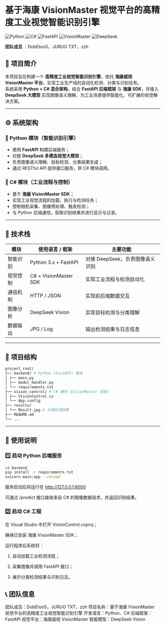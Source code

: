 # 基于海康 VisionMaster 视觉平台的高精度工业视觉智能识别引擎

![Python](https://img.shields.io/badge/Python-3.9+-blue?logo=python&logoColor=white)
![C#](https://img.shields.io/badge/C%23-.NET%206.0-purple?logo=csharp&logoColor=white)
![FastAPI](https://img.shields.io/badge/FastAPI-Framework-green?logo=fastapi&logoColor=white)
![VisionMaster](https://img.shields.io/badge/VisionMaster-SDK-orange)
![DeepSeek](https://img.shields.io/badge/DeepSeek-AI%20Model-yellow?logo=googlecloud&logoColor=white)

**团队成员** ：DobEtooS，JURUO TXT，zzh



## 🧠 项目简介
本项目旨在构建一个 **高精度工业视觉智能识别引擎**，依托 **海康威视 VisionMaster 平台**，实现工业生产线的自动化检测、分类与识别任务。  
系统采用 **Python + C# 混合架构**，结合 **FastAPI 后端框架** 与 **海康 SDK**，并接入 **DeepSeek 大模型** 实现图像语义理解，为工业场景提供智能化、可扩展的视觉解决方案。

---

## ⚙️ 系统架构

### 🔹 Python 模块（智能识别引擎）
- 使用 **FastAPI** 构建后端服务；
- 对接 **DeepSeek 多模态视觉大模型**；
- 负责图像语义理解、目标检测、分类结果生成；
- 通过 RESTful API 提供接口服务，供 C# 模块调用。

### 🔹 C# 模块（工业流程与控制）
- 基于 **海康 VisionMaster SDK**；
- 实现工业视觉流程的加载、执行与检测任务；
- 控制相机采集、图像预处理、触发检测；
- 与 Python 后端通信，获取识别结果并进行显示与记录。

---

## 🧩 技术栈

| 模块 | 使用语言 / 框架 | 主要功能 |
|------|----------------|-----------|
| 智能识别 | Python 3.x + FastAPI | 对接 DeepSeek，负责图像语义识别 |
| 视觉控制 | C# + VisionMaster SDK | 实现工业流程与检测自动化 |
| 通信机制 | HTTP / JSON | 实现前后端数据交互 |
| 图像分析 | DeepSeek Vision | 实现目标检测与分类理解 |
| 数据输出 | JPG / Log | 输出检测结果与日志信息 |

---

## 📂 项目结构
``` bash
project_root/
├── backend/ # Python (FastAPI) 模块
│ ├── main.py
│ ├── model_handler.py
│ └── requirements.txt
├── vision_control/ # C# 模块（VisionMaster 控制）
│ ├── VisionControl.cs
│ └── App.config
├── results/
│ └── Result.jpg # 分类检测结果
├── README.md
└── ...

```

---

## 🚀 使用说明

### 1️⃣ 启动 Python 后端服务
```bash
cd backend
pip install -r requirements.txt
uvicorn main:app --reload
```

服务启动后将运行在 http://127.0.0.1:8000

可通过 /predict 接口接收来自 C# 的图像数据请求，并返回识别结果。

### 2️⃣ 启动 C# 工程

在 Visual Studio 中打开 VisionControl.csproj；

确保已安装 海康 VisionMaster SDK；

运行程序后系统将：

1. 自动加载工业检测流程；

2. 采集图像并调用 FastAPI 接口；

3. 展示分类检测结果与识别日志。


## 📞 团队信息

团队成员：DobEtooS，JURUO TXT，zzh
项目名称：基于海康 VisionMaster 视觉平台的高精度工业视觉智能识别引擎
开发语言：Python、C#
后端框架：FastAPI
视觉平台：海康威视 VisionMaster
智能模型：DeepSeek Vision

